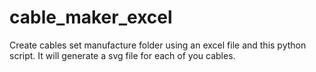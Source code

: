 # cable_maker_excel

Create cables set manufacture folder using an excel file and this python script.
It will generate a svg file for each of you cables.
